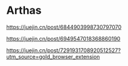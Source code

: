# Arthas

https://juejin.cn/post/6844903998730797070

https://juejin.cn/post/6949547018368860190

https://juejin.cn/post/7291931708920512527?utm_source=gold_browser_extension